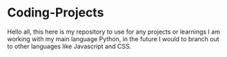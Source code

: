 # Coding-Projects
Hello all, this here is my repository to use for any projects or learnings I am working with my main language Python, in the future I would to branch out to other languages like Javascript and CSS. 
